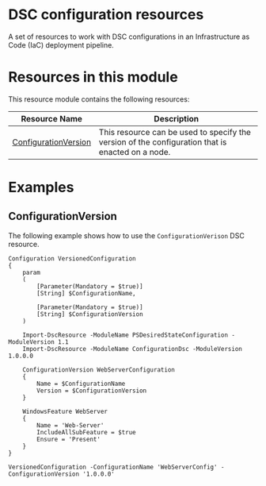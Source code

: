 # DSC configuration resources
A set of resources to work with DSC configurations in an Infrastructure as Code (IaC) deployment pipeline.

# Resources in this module #
This resource module contains the following resources:

|Resource Name       |Description|
|--------------------|-----------|
|[ConfigurationVersion](https://github.com/rchaganti/ConfigurationDsc/tree/master/DscResources/ConfigurationVersion)|This resource can be used to specify the version of the configuration that is enacted on a node.|

# Examples #
## ConfigurationVersion ##
The following example shows how to use the `ConfigurationVerison` DSC resource.

    Configuration VersionedConfiguration
    {
        param
        (
            [Parameter(Mandatory = $true)]
            [String] $ConfigurationName,

            [Parameter(Mandatory = $true)]
            [String] $ConfigurationVersion
        )

        Import-DscResource -ModuleName PSDesiredStateConfiguration -ModuleVersion 1.1
        Import-DscResource -ModuleName ConfigurationDsc -ModuleVersion 1.0.0.0

        ConfigurationVersion WebServerConfiguration
        {
            Name = $ConfigurationName
            Version = $ConfigurationVersion
        }

        WindowsFeature WebServer
        {
            Name = 'Web-Server'
            IncludeAllSubFeature = $true
            Ensure = 'Present'
        }
    }

    VersionedConfiguration -ConfigurationName 'WebServerConfig' -ConfigurationVersion '1.0.0.0'
